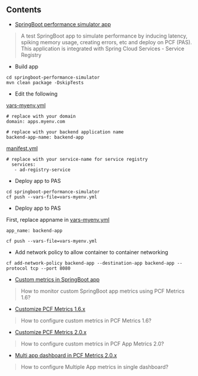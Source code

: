 ## Contents

* [SpringBoot performance simulator app](/springboot-app-simulator-doc.md)
> A test SpringBoot app to simulate performance by inducing latency, spiking memory usage, creating errors, etc and deploy on PCF (PAS).
This application is integrated with Spring Cloud Services - Service Registry

* Build app

```
cd springboot-performance-simulator
mvn clean package -DskipTests
```

* Edit the following

[vars-myenv.yml](vars-myenv.yml)

```
# replace with your domain
domain: apps.myenv.com

# replace with your backend application name
backend-app-name: backend-app
```


[manifest.yml](manifest.yml)

```
# replace with your service-name for service registry
  services:
   - ad-registry-service
```


* Deploy app to PAS

```
cd springboot-performance-simulator
cf push --vars-file=vars-myenv.yml
```


* Deploy app to PAS

First, replace appname in [vars-myenv.yml](vars-myenv.yml)

```
app_name: backend-app
```

```
cf push --vars-file=vars-myenv.yml
```

* Add network policy to allow container to container networking

```
cf add-network-policy backend-app --destination-app backend-app --protocol tcp --port 8080
```


* [Custom metrics in SpringBoot app](pas-metrics/README.md)
> How to monitor custom SpringBoot app metrics using PCF Metrics 1.6?

* [Customize PCF Metrics 1.6.x](pas-metrics/customize-pcf-metrics-1-6.md)
> How to configure custom metrics in PCF Metrics 1.6?

* [Customize PCF Metrics 2.0.x](pas-metrics/customize-pcf-metrics-2-0.md)
> How to configure custom metrics in PCF App Metrics 2.0?

* [Multi app dashboard in PCF Metrics 2.0.x](pas-metrics/customize-pcf-metrics-2-0.md#how-to-configure-multiple-app-metrics-in-single-dashboard)
> How to configure Multiple App metrics in single dashboard?
